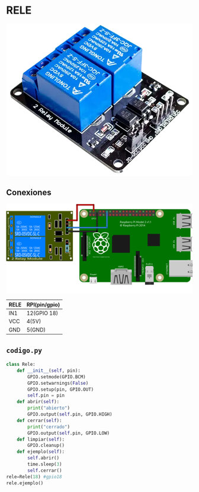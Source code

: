 # RELE

![](.img/rele.png)

## Conexiones

![](.img/conexiones.png)

|**RELE**  | **RPI(pin/gpio)**|
|---|---|
|IN1|12(GPIO 18)|
|VCC|4(5V)|
|GND |5(GND)|

## `codigo.py`

```py
class Rele:
    def __init__(self, pin):
        GPIO.setmode(GPIO.BCM)
        GPIO.setwarnings(False)
        GPIO.setup(pin, GPIO.OUT)
        self.pin = pin
    def abrir(self):
        print("abierto")
        GPIO.output(self.pin, GPIO.HIGH)
    def cerrar(self):
        print("cerrado")
        GPIO.output(self.pin, GPIO.LOW)
    def limpiar(self):
        GPIO.cleanup()
    def ejemplo(self):
        self.abrir()
        time.sleep(3)
        self.cerrar()
rele=Rele(18) #gpio18
rele.ejemplo()
```
